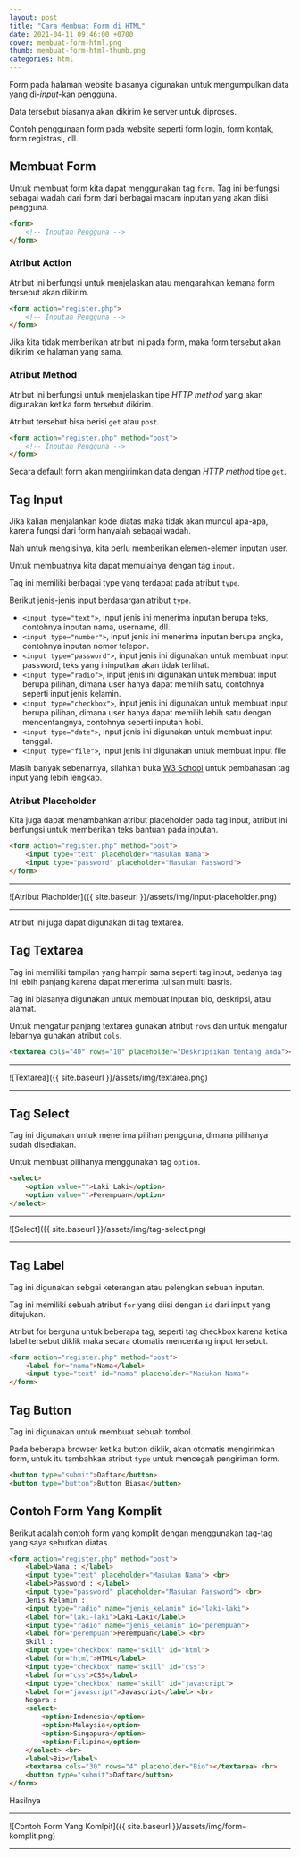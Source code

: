 ```yaml
---
layout: post
title: "Cara Membuat Form di HTML"
date: 2021-04-11 09:46:00 +0700
cover: membuat-form-html.png
thumb: membuat-form-html-thumb.png
categories: html
---
```


Form pada halaman website biasanya digunakan untuk mengumpulkan data yang di-*input*-kan pengguna.

Data tersebut biasanya akan dikirim ke server untuk diproses.

Contoh penggunaan form pada website seperti form login, form kontak, form registrasi, dll.

## Membuat Form

Untuk membuat form kita dapat menggunakan tag `form`. Tag ini berfungsi sebagai wadah dari form dari berbagai macam inputan yang akan diisi pengguna.

```html
<form>
	<!-- Inputan Pengguna -->
</form>
```

### Atribut Action

Atribut ini berfungsi untuk menjelaskan atau mengarahkan kemana form tersebut akan dikirim.

```html
<form action="register.php">
	<!-- Inputan Pengguna -->
</form>
```

Jika kita tidak memberikan atribut ini pada form, maka form tersebut akan dikirim ke halaman yang sama.

### Atribut Method

Atribut ini berfungsi untuk menjelaskan tipe *HTTP method* yang akan digunakan ketika form tersebut dikirim.

Atribut tersebut bisa berisi `get` atau `post`.

```html
<form action="register.php" method="post">
	<!-- Inputan Pengguna -->
</form>
```

Secara default form akan mengirimkan data dengan *HTTP method* tipe `get`.

## Tag Input

Jika kalian menjalankan kode diatas maka tidak akan muncul apa-apa, karena fungsi dari form hanyalah sebagai wadah.

Nah untuk mengisinya, kita perlu memberikan elemen-elemen inputan user.

Untuk membuatnya kita dapat memulainya dengan tag `input`.

Tag ini memiliki berbagai type yang terdapat pada atribut `type`.

Berikut jenis-jenis input berdasargan atribut `type`.

* `<input type="text">`, input jenis ini menerima inputan berupa teks, contohnya inputan nama, username, dll.
* `<input type="number">`, input jenis ini menerima inputan berupa angka, contohnya inputan nomor telepon.
* `<input type="password">`, input jenis ini digunakan untuk membuat input password, teks yang ininputkan akan tidak terlihat.
* `<input type="radio">`, input jenis ini digunakan untuk membuat input berupa pilihan, dimana user hanya dapat memilih satu, contohnya seperti input jenis kelamin.
* `<input type="checkbox">`, input jenis ini digunakan untuk membuat input berupa pilihan, dimana user hanya dapat memilih lebih satu dengan mencentangnya, contohnya seperti inputan hobi.
* `<input type="date">`, input jenis ini digunakan untuk membuat input tanggal.
* `<input type="file">`, input jenis ini digunakan untuk membuat input file

Masih banyak sebenarnya, silahkan buka [W3 School](https://www.w3schools.com/html/html_form_input_types.asp) untuk pembahasan tag input yang lebih lengkap.

### Atribut Placeholder

Kita juga dapat menambahkan atribut placeholder pada tag input, atribut ini berfungsi untuk memberikan teks bantuan pada inputan.

```html
<form action="register.php" method="post">
	<input type="text" placeholder="Masukan Nama">
	<input type="password" placeholder="Masukan Password">
</form>
```

***

![Atribut Placholder]({{ site.baseurl }}/assets/img/input-placeholder.png)

***

Atribut ini juga dapat digunakan di tag textarea.

## Tag Textarea

Tag ini memiliki tampilan yang hampir sama seperti tag input, bedanya tag ini lebih panjang karena dapat menerima tulisan multi basris.

Tag ini biasanya digunakan untuk membuat inputan bio, deskripsi, atau alamat.

Untuk mengatur panjang textarea gunakan atribut `rows` dan untuk mengatur lebarnya gunakan atribut `cols`.

```html
<textarea cols="40" rows="10" placeholder="Deskripsikan tentang anda"></textarea>
```

***

![Textarea]({{ site.baseurl }}/assets/img/textarea.png)

***

## Tag Select

Tag ini digunakan untuk menerima pilihan pengguna, dimana pilihanya sudah disediakan.

Untuk membuat pilihanya menggunakan tag `option`.

```html
<select>
	<option value="">Laki Laki</option>
	<option value="">Perempuan</option>
</select>
```

***

![Select]({{ site.baseurl }}/assets/img/tag-select.png)

***

## Tag Label

Tag ini digunakan sebgai keterangan atau pelengkan sebuah inputan.

Tag ini memiliki sebuah atribut `for` yang diisi dengan `id` dari input yang ditujukan.

Atribut for berguna untuk beberapa tag, seperti tag checkbox karena ketika label tersebut diklik maka secara otomatis mencentang input tersebut.

```html
<form action="register.php" method="post">
	<label for="nama">Nama</label>
	<input type="text" id="nama" placeholder="Masukan Nama">
</form>
```

## Tag Button

Tag ini digunakan untuk membuat sebuah tombol.

Pada beberapa browser ketika button diklik, akan otomatis mengirimkan form, untuk itu tambahkan atribut `type` untuk mencegah pengiriman form.

```html
<button type="submit">Daftar</button>
<button type="button">Button Biasa</button>
```

## Contoh Form Yang Komplit

Berikut adalah contoh form yang komplit dengan menggunakan tag-tag yang saya sebutkan diatas.

```html
<form action="register.php" method="post">
	<label>Nama : </label>
	<input type="text" placeholder="Masukan Nama"> <br>
	<label>Password : </label>
	<input type="password" placeholder="Masukan Password"> <br>
	Jenis Kelamin : 
	<input type="radio" name="jenis_kelamin" id="laki-laki">
	<label for="laki-laki">Laki-Laki</label>
	<input type="radio" name="jenis_kelamin" id="perempuan">
	<label for="perempuan">Perempuan</label> <br>
	Skill : 
	<input type="checkbox" name="skill" id="html">
	<label for="html">HTML</label>
	<input type="checkbox" name="skill" id="css">
	<label for="css">CSS</label>
	<input type="checkbox" name="skill" id="javascript">
	<label for="javascript">Javascript</label> <br>
	Negara : 
	<select>
		<option>Indonesia</option>
		<option>Malaysia</option>
		<option>Singapura</option>
		<option>Filipina</option>
	</select> <br>
	<label>Bio</label>
	<textarea cols="30" rows="4" placeholder="Bio"></textarea> <br>
	<button type="submit">Daftar</button>
</form>
```

Hasilnya

***

![Contoh Form Yang Komlpit]({{ site.baseurl }}/assets/img/form-komplit.png)

***